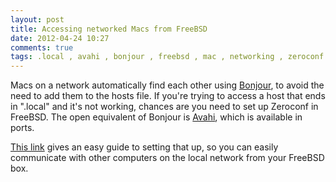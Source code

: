 ```yaml
---
layout: post
title: Accessing networked Macs from FreeBSD
date: 2012-04-24 10:27
comments: true
tags: .local , avahi , bonjour , freebsd , mac , networking , zeroconf
---
```


Macs on a network automatically find each other using [Bonjour][1], to avoid the
need to add them to the hosts file.  If you're trying to access a host that ends
in ".local" and it's not working, chances are you need to set up Zeroconf in
FreeBSD.  The open equivalent of Bonjour is [Avahi][2], which is available in
ports.

[This link][3] gives an easy guide to setting that up, so you can easily
communicate with other computers on the local network from your FreeBSD box.</p> 

[1]: http://en.wikipedia.org/wiki/Bonjour_(software)
[2]: http://en.wikipedia.org/wiki/Avahi_(software)
[3]: http://www.endeavoursofanengineer.com/blog/2010/05/08/installing-avahi-on-freebsd-2/

